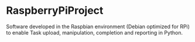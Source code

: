 # RaspberryPiProject
Software developed in the Raspbian environment (Debian optimized for RPi) to enable Task upload, manipulation, completion and reporting in Python.
